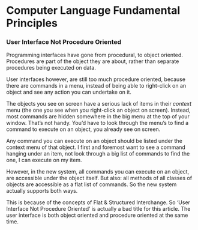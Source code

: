 ﻿Computer Language Fundamental Principles
========================================


### **User Interface Not Procedure Oriented**

Programming interfaces have gone from procedural, to object oriented. Procedures are part of the object they are about, rather than separate procedures being executed on data.

User interfaces however, are still too much procedure oriented, because there are commands in a menu, instead of being able to right-click on an object and see any action you can undertake on it.

The objects you see on screen have a serious lack of items in their *context* menu (the one you see when you right-click an object on screen). Instead, most commands are hidden somewhere in the big menu at the top of your window. That’s not handy. You’d have to look through the menu’s to find a command to execute on an object, you already see on screen.

Any command you can execute on an object should be listed under the context menu of that object. I first and foremost want to see a command hanging under an item, not look through a big list of commands to find the one, I can execute on my item.

However, in the new system, all commands you can execute on an object, are accessible under the object itself. But also: all methods of all classes of objects are accessible as a flat list of commands. So the new system actually supports both ways.

This is because of the concepts of Flat & Structured Interchange. So ‘User Interface Not Procedure Oriented’ is actually a bad title for this article. The user interface is both object oriented and procedure oriented at the same time.
